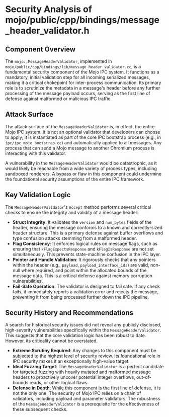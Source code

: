 # Security Analysis of mojo/public/cpp/bindings/message_header_validator.h

## Component Overview

The `mojo::MessageHeaderValidator`, implemented in `mojo/public/cpp/bindings/lib/message_header_validator.cc`, is a fundamental security component of the Mojo IPC system. It functions as a mandatory, initial validation step for all incoming serialized messages, making it a critical chokepoint for inter-process communication. Its primary role is to scrutinize the metadata in a message's header before any further processing of the message payload occurs, serving as the first line of defense against malformed or malicious IPC traffic.

## Attack Surface

The attack surface of the `MessageHeaderValidator` is, in effect, the entire Mojo IPC system. It is not an optional validator that developers can choose to apply; it is instantiated as part of the core IPC bootstrap process (e.g., in `ipc/ipc_mojo_bootstrap.cc`) and automatically applied to all messages. Any process that can send a Mojo message to another Chromium process is interacting with this validator.

A vulnerability in the `MessageHeaderValidator` would be catastrophic, as it would likely be reachable from a wide variety of process types, including sandboxed renderers. A bypass or flaw in this component could undermine the foundational security assumptions of the entire IPC framework.

## Key Validation Logic

The `MessageHeaderValidator`'s `Accept` method performs several critical checks to ensure the integrity and validity of a message header:

- **Struct Integrity**: It validates the `version` and `num_bytes` fields of the header, ensuring the message conforms to a known and correctly-sized header structure. This is a primary defense against buffer overflows and type confusion attacks stemming from a malformed header.
- **Flag Consistency**: It enforces logical rules on message flags, such as ensuring that `kFlagExpectsResponse` and `kFlagIsResponse` are not set simultaneously. This prevents state-machine confusion in the IPC layer.
- **Pointer and Handle Validation**: It rigorously checks that any pointers within the header (e.g., `payload`, `payload_interface_ids`) are valid, non-null where required, and point within the allocated bounds of the message data. This is a critical defense against memory corruption vulnerabilities.
- **Fail-Safe Operation**: The validator is designed to fail safe. If any check fails, it immediately reports a validation error and rejects the message, preventing it from being processed further down the IPC pipeline.

## Security History and Recommendations

A search for historical security issues did not reveal any publicly disclosed, high-severity vulnerabilities specifically within the `MessageHeaderValidator`. This suggests that the core validation logic has been robust to date. However, its criticality cannot be overstated.

- **Extreme Scrutiny Required**: Any changes to this component must be subjected to the highest level of security review. Its foundational role in IPC security makes it an exceptionally high-value target.
- **Ideal Fuzzing Target**: The `MessageHeaderValidator` is a perfect candidate for targeted fuzzing with heavily mutated and malformed message headers to proactively uncover potential integer overflows, out-of-bounds reads, or other logical flaws.
- **Defense in Depth**: While this component is the first line of defense, it is not the only one. The security of Mojo IPC relies on a chain of validators, including payload and parameter validators. The robustness of the `MessageHeaderValidator` is a prerequisite for the effectiveness of these subsequent checks.